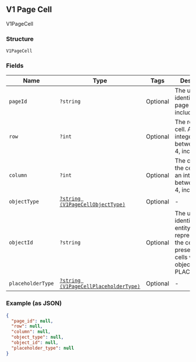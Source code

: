 ## V1 Page Cell

V1PageCell

### Structure

`V1PageCell`

### Fields

| Name | Type | Tags | Description |
|  --- | --- | --- | --- |
| `pageId` | `?string` | Optional | The unique identifier of the page the cell is included on. |
| `row` | `?int` | Optional | The row of the cell. Always an integer between 0 and 4, inclusive. |
| `column` | `?int` | Optional | The column of the cell. Always an integer between 0 and 4, inclusive. |
| `objectType` | [`?string (V1PageCellObjectType)`](/doc/models/v1-page-cell-object-type.md) | Optional | -  |
| `objectId` | `?string` | Optional | The unique identifier of the entity represented in the cell. Not present for cells with an object_type of PLACEHOLDER. |
| `placeholderType` | [`?string (V1PageCellPlaceholderType)`](/doc/models/v1-page-cell-placeholder-type.md) | Optional | -  |

### Example (as JSON)

```json
{
  "page_id": null,
  "row": null,
  "column": null,
  "object_type": null,
  "object_id": null,
  "placeholder_type": null
}
```

